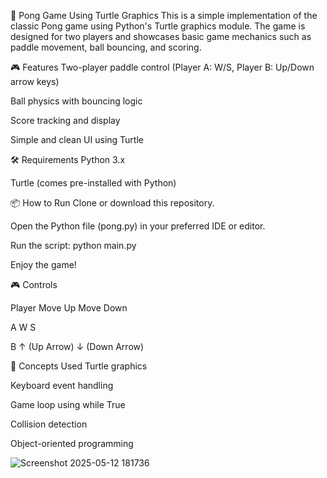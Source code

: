 🏓 Pong Game Using Turtle Graphics
This is a simple implementation of the classic Pong game using Python's Turtle graphics module. The game is designed for two players and showcases basic game mechanics such as paddle movement, ball bouncing, and scoring.

🎮 Features
Two-player paddle control (Player A: W/S, Player B: Up/Down arrow keys)

Ball physics with bouncing logic

Score tracking and display

Simple and clean UI using Turtle

🛠️ Requirements
Python 3.x

Turtle (comes pre-installed with Python)

📦 How to Run
Clone or download this repository.

Open the Python file (pong.py) in your preferred IDE or editor.

Run the script:
python main.py

Enjoy the game!

🎮 Controls

Player	Move Up	Move Down

A	        W	        S

B	↑ (Up Arrow)	↓ (Down Arrow)


🧠 Concepts Used
Turtle graphics

Keyboard event handling

Game loop using while True

Collision detection

Object-oriented programming

![Screenshot 2025-05-12 181736](https://github.com/user-attachments/assets/bc631ca5-18c5-43e2-8aa4-c66e70feaec6)
